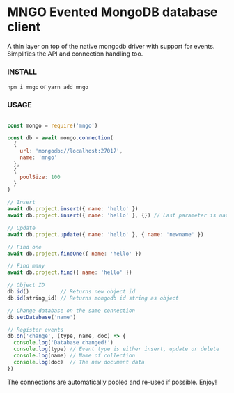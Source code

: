 # MNGO Evented MongoDB database client
A thin layer on top of the native mongodb driver with support for events. Simplifies the API and connection handling too.

### INSTALL
```npm i mngo``` or ```yarn add mngo```

### USAGE
```javascript

const mongo = require('mngo')

const db = await mongo.connection(
  {
    url: 'mongodb://localhost:27017',
    name: 'mngo'
  },
  {
    poolSize: 100
  }
)

// Insert
await db.project.insert({ name: 'hello' })
await db.project.insert({ name: 'hello' }, {}) // Last parameter is native mongodb options

// Update
await db.project.update({ name: 'hello' }, { name: 'newname' })

// Find one
await db.project.findOne({ name: 'hello' })

// Find many
await db.project.find({ name: 'hello' })

// Object ID
db.id()          // Returns new object id
db.id(string_id) // Returns mongodb id string as object

// Change database on the same connection
db.setDatabase('name')

// Register events
db.on('change', (type, name, doc) => {
  console.log('Database changed!')
  console.log(type) // Event type is either insert, update or delete
  console.log(name) // Name of collection
  console.log(doc)  // The new document data
})
```
The connections are automatically pooled and re-used if possible. Enjoy!
